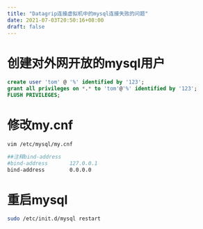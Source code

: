 ```yaml
---
title: "Datagrip连接虚拟机中的mysql连接失败的问题"
date: 2021-07-03T20:50:16+08:00
draft: false
---
```


# 创建对外网开放的mysql用户

```sql
create user 'tom' @ '%' identified by '123';
grant all privileges on *.* to 'tom'@'%' identified by '123';
FLUSH PRIVILEGES;
```

# 修改my.cnf

```bash
vim /etc/mysql/my.cnf
```

```bash
##注释bind-address
#bind-address		127.0.0.1
bind-address		0.0.0.0
```

# 重启mysql

```bash
sudo /etc/init.d/mysql restart
```

